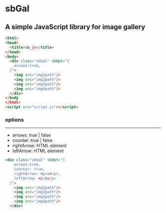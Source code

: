 # sbGal
A simple JavaScript library for image gallery 
---

```html
<html>
<head>
  <title>sb_js</title>
</head>
<body>
  <div class="sbGal" sbOpt="{
    arrows:true,
  }">
    <img src="img1path"/>
    <img src="img2path"/>
    <img src="img3path"/>
    <img src="img4path"/>
  </div>
</body 
</html>
<script src="script.js"></script>
```


### options
---
- arrows: true | false
- counter: true | false
- rightArrow: HTML element
- leftArrow: HTML element

```html
<div class="sbGal" sbOpt="{
    arrows:true,
    counter: true,
    rightArrow: <p>a</p>,
    leftArrow: <p>b</p>
  }">
    <img src="img1path"/>
    <img src="img2path"/>
    <img src="img3path"/>
    <img src="img4path"/>
  </div>
```
